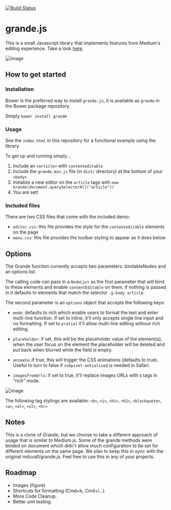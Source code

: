 [![Build Status](https://travis-ci.org/mduvall/grande.js.png)](https://travis-ci.org/mduvall/grande.js)

grande.js
=========

This is a small Javascript library that implements features from Medium's editing experience. Take a look [here](http://mattduvall.com/grande.js/).

![image](http://f.cl.ly/items/0G280f2t1s123H3k3O2z/Screen%20Shot%202013-08-31%20at%203.08.44%20PM.png)

How to get started
------------------

### Installation
Bower is the preferred way to install `grande.js`, it is available as `grande` in the Bower package repository.

Simply `bower install grande`

### Usage

See the `index.html` in this repository for a functional example using the library.

To get up and running simply...

1. Include an `<article>` with `contenteditable`
2. Include the `grande.min.js` file (in `dist/` directory) at the bottom of your `<body>`
3. Initialize a new editor on the `article` tags with `new Grande(document.querySelectorAll("article"))`
4. You are set!

### Included files

There are two CSS files that come with the included demo:

- `editor.css`: this file provides the style for the `contenteditable` elements on the page
- `menu.css`: this file provides the toolbar styling to appear as it does below

## Options

The Grande function currently accepts two parameters: bindableNodes and an options list.

The calling code can pass in a `NodeList` as the first parameter that will bind to these elements and enable `contentEditable` on them, if nothing is passed in it defaults to elements that match the selector `.g-body article`.

The second parameter is an `options` object that accepts the following keys:

- `mode`: defaults to rich which enable users to format the text and enter multi-line function. If set to inline, it'll only accepts single line input and no formatting. If set to `pratial` it'll allow multi-line editing without rich editing.

- `placeholder`: if set, this will be the placeholder value of the element(s), when the user focus on the element the placeholder will be deleted and put back when blurred while the field is empty.

- `animate`: if true, this will trigger the CSS animations (defaults to true). Useful to turn to false if `subpixel-antialised` is needed in Safari.

- `imagesFromUrls`: if set to true, it'll replace images URLs with <img>s tags in "rich" mode.

![image](http://f.cl.ly/items/0O1M1R1g2w1P213C0S3Z/Screen%20Shot%202013-08-21%20at%2011.53.55%20PM.png)

The following tag stylings are available: `<b>`, `<i>`, `<h1>`, `<h2>`, `<blockquote>`, `<a>`, `<ol>`, `<ul>`, `<hr>`

Notes
---------
This is a clone of Grande, but we choose to take a different approach of usage that is similar to Medium.js. Some of the grande methods were binded on document which didn't allow much configuration to be set for different elements on the same page. We plan to keep this in sync with the original mduvall/grande.js. Feel free to use this in any of your projects.

Roadmap
-------
- Images (figure)
- Shortcuts for formatting (Cmd+b, Cmd+i...)
- More Code Cleanup.
- Better unit testing.
